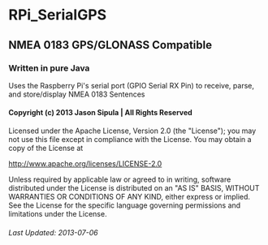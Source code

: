 # RPi_SerialGPS

## NMEA 0183 GPS/GLONASS Compatible
### Written in pure Java


Uses the Raspberry Pi's serial port (GPIO Serial RX Pin) to receive, parse, and store/display NMEA 0183 Sentences 

#### Copyright (c) 2013 Jason Sipula | All Rights Reserved

 Licensed under the Apache License, Version 2.0 (the "License");
 you may not use this file except in compliance with the License.
 You may obtain a copy of the License at

  http://www.apache.org/licenses/LICENSE-2.0

 Unless required by applicable law or agreed to in writing, software
 distributed under the License is distributed on an "AS IS" BASIS,
 WITHOUT WARRANTIES OR CONDITIONS OF ANY KIND, either express or implied.
 See the License for the specific language governing permissions and
 limitations under the License.

###### Last Updated: 2013-07-06
